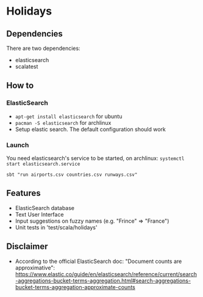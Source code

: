 # Holidays

## Dependencies

There are two dependencies:
* elasticsearch
* scalatest

## How to

### ElasticSearch

* `apt-get install elasticsearch` for ubuntu
* `pacman -S elasticsearch` for archlinux
* Setup elastic search. The default configuration should work

### Launch

You need elasticsearch's service to be started, on archlinux:
`systemctl start elasticsearch.service`

`sbt "run airports.csv countries.csv runways.csv"`


## Features

* ElasticSearch database
* Text User Interface
* Input suggestions on fuzzy names  (e.g. "Frince" => "France")
* Unit tests in 'test/scala/holidays'


## Disclaimer

* According to the official ElasticSearch doc: "Document counts are approximative":
https://www.elastic.co/guide/en/elasticsearch/reference/current/search-aggregations-bucket-terms-aggregation.html#search-aggregations-bucket-terms-aggregation-approximate-counts
